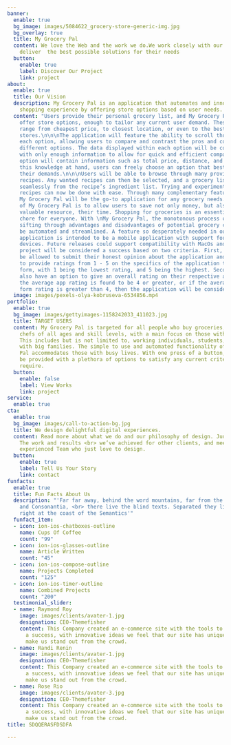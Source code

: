 ```yaml
---
banner:
  enable: true
  bg_image: images/5084622_grocery-store-generic-img.jpg
  bg_overlay: true
  title: My Grocery Pal
  content: We love the Web and the work we do.We work closely with our clients to
    deliver  the best possible solutions for their needs
  button:
    enable: true
    label: Discover Our Project
    link: project
about:
  enable: true
  title: Our Vision
  description: My Grocery Pal is an application that automates and innovates the grocery
    shopping experience by offering store options based on user needs.
  content: "Users provide their personal grocery list, and My Grocery Pal will quickly
    offer store options, enough to tailor any current user demand. These options can
    range from cheapest price, to closest location, or even to the best reviewed local
    stores.\n\n\nThe application will feature the ability to scroll through data about
    each option, allowing users to compare and contrast the pros and cons between
    different options. The data displayed within each option will be concise and filled
    with only enough information to allow for quick and efficient comparisons. Each
    option will contain information such as total price, distance, and reviews. With
    this knowledge at hand, users can freely choose an option that best satisfies
    their demands.\n\n\nUsers will be able to browse through many provided or user-created
    recipes. Any wanted recipes can then be selected, and a grocery list will be created
    seamlessly from the recipe’s ingredient list. Trying and experimenting with new
    recipes can now be done with ease. Through many complementary features like these,
    My Grocery Pal will be the go-to application for any grocery needs.\n\n\nThe importance
    of My Grocery Pal is to allow users to save not only money, but also the most
    valuable resource, their time. Shopping for groceries is an essential, time consuming
    chore for everyone. With \nMy Grocery Pal, the monotonous process of individually
    sifting through advantages and disadvantages of potential grocery choices will
    be automated and streamlined. A feature so desperately needed in our busy lifestyles.\n\n\nThis
    application is intended to be a mobile application with support for iOS and android
    devices. Future releases could support compatibility with MacOs and Windows.\n\n\nThe
    project will be considered a success based on two criteria. First, users will
    be allowed to submit their honest opinion about the application and will be able
    to provide ratings from 1 - 5 on the specifics of the application through an evaluation
    form, with 1 being the lowest rating, and 5 being the highest. Second, users will
    also have an option to give an overall rating on their respective app-store. If
    the average app rating is found to be 4 or greater, or if the average evaluation
    form rating is greater than 4, then the application will be considered a success."
  image: images/pexels-olya-kobruseva-6534856.mp4
portfolio:
  enable: true
  bg_image: images/gettyimages-1158242033_411023.jpg
  title: TARGET USERS
  content: My Grocery Pal is targeted for all people who buy groceries, including
    chefs of all ages and skill levels, with a main focus on those with a busy lifestyle.
    This includes but is not limited to, working individuals, students, and people
    with big families. The simple to use and automated functionality of My Grocery
    Pal accommodates those with busy lives. With one press of a button, users will
    be provided with a plethora of options to satisfy any current criteria one would
    require.
  button:
    enable: false
    label: View Works
    link: project
service:
  enable: true
cta:
  enable: true
  bg_image: images/call-to-action-bg.jpg
  title: We design delightful digital experiences.
  content: Read more about what we do and our philosophy of design. Judge for yourself
    The work and results <br> we’ve achieved for other clients, and meet our highly
    experienced Team who just love to design.
  button:
    enable: true
    label: Tell Us Your Story
    link: contact
funfacts:
  enable: true
  title: Fun Facts About Us
  description: "'Far far away, behind the word mountains, far from the countries Vokalia
    and Consonantia, <br> there live the blind texts. Separated they live in Bookmarksgrove
    right at the coast of the Semantics'"
  funfact_item:
  - icon: ion-ios-chatboxes-outline
    name: Cups Of Coffee
    count: "99"
  - icon: ion-ios-glasses-outline
    name: Article Written
    count: "45"
  - icon: ion-ios-compose-outline
    name: Projects Completed
    count: "125"
  - icon: ion-ios-timer-outline
    name: Combined Projects
    count: "200"
  testimonial_slider:
  - name: Raymond Roy
    image: images/clients/avater-1.jpg
    designation: CEO-Themefisher
    content: This Company created an e-commerce site with the tools to make our business
      a success, with innovative ideas we feel that our site has unique elements that
      make us stand out from the crowd.
  - name: Randi Renin
    image: images/clients/avater-1.jpg
    designation: CEO-Themefisher
    content: This Company created an e-commerce site with the tools to make our business
      a success, with innovative ideas we feel that our site has unique elements that
      make us stand out from the crowd.
  - name: Rose Rio
    image: images/clients/avater-3.jpg
    designation: CEO-Themefisher
    content: This Company created an e-commerce site with the tools to make our business
      a success, with innovative ideas we feel that our site has unique elements that
      make us stand out from the crowd.
title: SDQQERASFDSDFA

---
```

